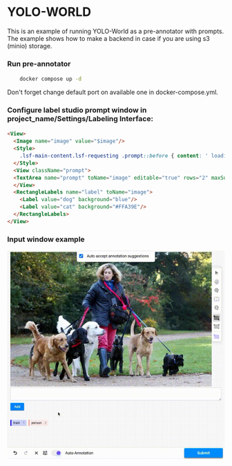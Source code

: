 # YOLO-WORLD
This is an example of running YOLO-World as a pre-annotator with prompts. The example shows how to make a backend in case if you are using s3 (minio) storage. 
### Run pre-annotator
```bash
    docker compose up -d
```
Don't forget change default port on available one in docker-compose.yml.

### Configure label studio prompt window in project_name/Settings/Labeling Interface:
```html
<View>
  <Image name="image" value="$image"/>
  <Style>
    .lsf-main-content.lsf-requesting .prompt::before { content: ' loading...'; color: #808080; }
  </Style>
  <View className="prompt">
  <TextArea name="prompt" toName="image" editable="true" rows="2" maxSubmissions="1" showSubmitButton="true"/>
  </View>
  <RectangleLabels name="label" toName="image">
    <Label value="dog" background="blue"/>
    <Label value="cat" background="#FFA39E"/>
  </RectangleLabels>
</View>
```

### Input window example
![labeling](assets/yolo-world-example.gif)